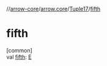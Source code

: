 //[arrow-core](../../../index.md)/[arrow.core](../index.md)/[Tuple17](index.md)/[fifth](fifth.md)

# fifth

[common]\
val [fifth](fifth.md): [E](index.md)
